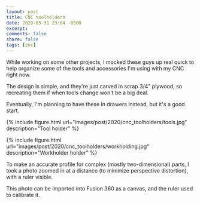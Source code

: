 ```yaml
---
layout: post
title: CNC toolholders
date: 2020-05-31 23:04 -0500
excerpt:
comments: false
share: false
tags: [cnc]
---
```


While working on some other projects, I mocked these guys up real quick to help
organize some of the tools and accessories I'm using with my CNC right now.

The design is simple, and they're just carved in scrap 3/4" plywood, so recreating
them if when tools change won't be a big deal.

Eventually, I'm planning to have these in drawers instead, but it's a good start.

{% include figure.html url="images/post/2020/cnc_toolholders/tools.jpg" description="Tool holder" %}

{% include figure.html url="images/post/2020/cnc_toolholders/workholding.jpg" description="Workholder holder" %}

To make an accurate profile for complex (mostly two-dimensional) parts, I
took a photo zoomed in at a distance (to minimize perspective distortion), with a ruler visible.

This photo can be imported into Fusion 360 as a canvas, and the ruler used to calibrate it.
